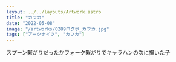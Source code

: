 ```yaml
---
layout: ../../layouts/Artwork.astro
title: "カフカ"
date: "2022-05-08"
image: "/artworks/0289ログボ_カフカ.jpg"
tags: ["アークナイツ", "カフカ"]
---
```


スプーン繋がりだったかフォーク繋がりでキャラハンの次に描いた子